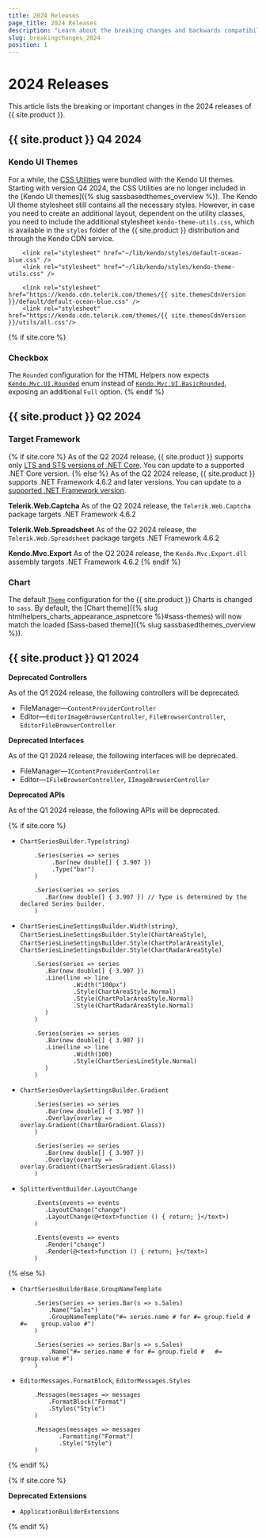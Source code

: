 ```yaml
---
title: 2024 Releases
page_title: 2024 Releases
description: "Learn about the breaking changes and backwards compatibility released by {{ site.product }} in 2024."
slug: breakingchanges_2024
position: 1
---
```


# 2024 Releases

This article lists the breaking or important changes in the 2024 releases of {{ site.product }}.

## {{ site.product }} Q4 2024

### Kendo UI Themes

For a while, the [CSS Utilities](https://www.telerik.com/design-system/docs/utils/get-started/introduction/) were bundled with the Kendo UI themes. Starting with version Q4 2024, the CSS Utilities are no longer included in the [Kendo UI themes]({% slug sassbasedthemes_overview %}).
The Kendo UI theme stylesheet still contains all the necessary styles. However, in case you need to create an additional layout, dependent on the utility classes, you need to include the additional stylesheet `kendo-theme-utils.css`, which is available in the `styles` folder of the {{ site.product }} distribution and through the Kendo CDN service.

```LocalFiles
    <link rel="stylesheet" href="~/lib/kendo/styles/default-ocean-blue.css" />
    <link rel="stylesheet" href="~/lib/kendo/styles/kendo-theme-utils.css" />
```
```CDN
    <link rel="stylesheet" href="https://kendo.cdn.telerik.com/themes/{{ site.themesCdnVersion }}/default/default-ocean-blue.css" />
    <link rel="stylesheet" href="https://kendo.cdn.telerik.com/themes/{{ site.themesCdnVersion }}/utils/all.css"/>
```

{% if site.core %}
### Checkbox

The `Rounded` configuration for the HTML Helpers now expects [`Kendo.Mvc.UI.Rounded`](https://docs.telerik.com/aspnet-core/api/kendo.mvc.ui/rounded) enum instead of [`Kendo.Mvc.UI.BasicRounded`](https://docs.telerik.com/aspnet-core/api/kendo.mvc.ui/basicrounded), exposing an additional `Full` option.
{% endif %}

## {{ site.product }} Q2 2024

### Target Framework

{% if site.core %}
As of the Q2 2024 release, {{ site.product }} supports only [LTS and STS versions of .NET Core](https://dotnet.microsoft.com/en-us/platform/support/policy/dotnet-core#lifecycle). You can update to a supported .NET Core version.
{% else %}
As of the Q2 2024 release, {{ site.product }} supports .NET Framework 4.6.2 and later versions. You can update to a [supported .NET Framework version](https://learn.microsoft.com/en-us/lifecycle/products/microsoft-net-framework).

**Telerik.Web.Captcha**
As of the Q2 2024 release, the `Telerik.Web.Captcha` package targets .NET Framework 4.6.2

**Telerik.Web.Spreadsheet**
As of the Q2 2024 release, the `Telerik.Web.Spreadsheet` package targets .NET Framework 4.6.2

**Kendo.Mvc.Export**
As of the Q2 2024 release, the `Kendo.Mvc.Export.dll` assembly targets .NET Framework 4.6.2
{% endif %}

### Chart

The default [`Theme`](/api/kendo.mvc.ui.fluent/chartbuilder#themesystemstring) configuration for the {{ site.product }} Charts is changed to `sass`. By default, the [Chart theme]({% slug htmlhelpers_charts_appearance_aspnetcore %}#sass-themes) will now match the loaded [Sass-based theme]({% slug sassbasedthemes_overview %}).

## {{ site.product }} Q1 2024

**Deprecated Controllers**

As of the Q1 2024 release, the following controllers will be deprecated.

* FileManager&mdash;`ContentProviderController`
* Editor&mdash;`EditorImageBrowserController`, `FileBrowserController`, `EditorFileBrowserController`

**Deprecated Interfaces**

As of the Q1 2024 release, the following interfaces will be deprecated.

* FileManager&mdash;`IContentProviderController`
* Editor&mdash;`IFileBrowserController`, `IImageBrowserController` 

**Deprecated APIs**

As of the Q1 2024 release, the following APIs will be deprecated.


{% if site.core %}
* `ChartSeriesBuilder.Type(string)`

    ```Deprecated
        .Series(series => series
             .Bar(new double[] { 3.907 })
             .Type("bar")
        )
    ```
    ```Alternative
        .Series(series => series
           .Bar(new double[] { 3.907 }) // Type is determined by the declared Series builder.
        )
    ```

* `ChartSeriesLineSettingsBuilder.Width(string)`, `ChartSeriesLineSettingsBuilder.Style(ChartAreaStyle)`,
`ChartSeriesLineSettingsBuilder.Style(ChartPolarAreaStyle)`,
`ChartSeriesLineSettingsBuilder.Style(ChartRadarAreaStyle)`

    ```Deprecated
        .Series(series => series
           .Bar(new double[] { 3.907 })
           .Line(line => line
                   .Width("100px")
                   .Style(ChartAreaStyle.Normal)
                   .Style(ChartPolarAreaStyle.Normal)
                   .Style(ChartRadarAreaStyle.Normal)
           )
        )
    ```
    ```Alternative
        .Series(series => series
           .Bar(new double[] { 3.907 })
           .Line(line => line
                   .Width(100)
                   .Style(ChartSeriesLineStyle.Normal)
           )
        )
    ```

* `ChartSeriesOverlaySettingsBuilder.Gradient`

    ```Deprecated
        .Series(series => series
           .Bar(new double[] { 3.907 })
           .Overlay(overlay => overlay.Gradient(ChartBarGradient.Glass))
        )
    ```
    ```Alternative
        .Series(series => series
           .Bar(new double[] { 3.907 })
           .Overlay(overlay => overlay.Gradient(ChartSeriesGradient.Glass))
        )
    ```

* `SplitterEventBuilder.LayoutChange`

    ```Deprecated
        .Events(events => events
           .LayoutChange("change")
           .LayoutChange(@<text>function () { return; }</text>)
        )
    ```
    ```Alternative
        .Events(events => events
           .Render("change")
           .Render(@<text>function () { return; }</text>)
        )
    ```

{% else %}


* `ChartSeriesBuilderBase.GroupNameTemplate`

    ```Deprecated
        .Series(series => series.Bar(s => s.Sales)
            .Name("Sales")
            .GroupNameTemplate("#= series.name # for #= group.field #   #=    group.value #")
        )
    ```
    ```Alternative
        .Series(series => series.Bar(s => s.Sales)
            .Name("#= series.name # for #= group.field #   #=    group.value #")
        )
    ```

* `EditorMessages.FormatBlock`, `EditorMessages.Styles`
    ```Deprecated
        .Messages(messages => messages
            .FormatBlock("Format")
            .Styles("Style")
        )
    ```
    ```Alternative
        .Messages(messages => messages
               .Formatting("Format")
               .Style("Style")
        )
    ```

{% endif %}

{% if site.core %}

**Deprecated Extensions**

* `ApplicationBuilderExtensions`

{% endif %}
